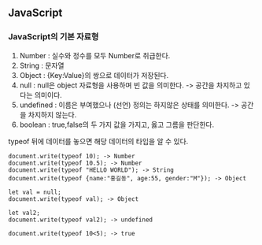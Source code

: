 ## JavaScript

### JavaScript의 기본 자료형
1. Number : 실수와 정수를 모두 Number로 취급한다.
2. String : 문자열
3. Object : {Key:Value}의 쌍으로 데이터가 저장된다.
4. null : null은 object 자료형을 사용하며 빈 값을 의미한다. -> 공간을 차지하고 있다는 의미이다.
5. undefined : 이름은 부여했으나 (선언) 정의는 하지않은 상태를 의미한다. -> 공간을 차지하지 않는다.
6. boolean : true,false의 두 가지 값을 가지고, 옳고 그름을 판단한다.

typeof 뒤에 데이터를 놓으면 해당 데이터의 타입을 알 수 있다.
```
document.write(typeof 10); -> Number
document.write(typeof 10.5); -> Number
document.write(typeof "HELLO WORLD"); -> String
document.write(typeof {name:"홍길동", age:55, gender:"M"}); -> Object

let val = null;
document.write(typeof val); -> Object

let val2;
document.write(typeof val2); -> undefined

document.write(typeof 10<5); -> true
```
